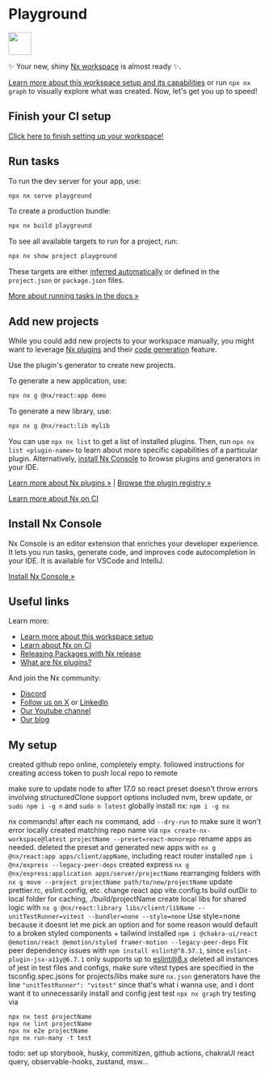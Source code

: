 # Playground

<a alt="Nx logo" href="https://nx.dev" target="_blank" rel="noreferrer"><img src="https://raw.githubusercontent.com/nrwl/nx/master/images/nx-logo.png" width="45"></a>

✨ Your new, shiny [Nx workspace](https://nx.dev) is almost ready ✨.

[Learn more about this workspace setup and its capabilities](https://nx.dev/getting-started/tutorials/react-monorepo-tutorial?utm_source=nx_project&amp;utm_medium=readme&amp;utm_campaign=nx_projects) or run `npx nx graph` to visually explore what was created. Now, let's get you up to speed!

## Finish your CI setup

[Click here to finish setting up your workspace!](https://cloud.nx.app/connect/QD1fhjBbXU)


## Run tasks

To run the dev server for your app, use:

```sh
npx nx serve playground
```

To create a production bundle:

```sh
npx nx build playground
```

To see all available targets to run for a project, run:

```sh
npx nx show project playground
```

These targets are either [inferred automatically](https://nx.dev/concepts/inferred-tasks?utm_source=nx_project&utm_medium=readme&utm_campaign=nx_projects) or defined in the `project.json` or `package.json` files.

[More about running tasks in the docs &raquo;](https://nx.dev/features/run-tasks?utm_source=nx_project&utm_medium=readme&utm_campaign=nx_projects)

## Add new projects

While you could add new projects to your workspace manually, you might want to leverage [Nx plugins](https://nx.dev/concepts/nx-plugins?utm_source=nx_project&utm_medium=readme&utm_campaign=nx_projects) and their [code generation](https://nx.dev/features/generate-code?utm_source=nx_project&utm_medium=readme&utm_campaign=nx_projects) feature.

Use the plugin's generator to create new projects.

To generate a new application, use:

```sh
npx nx g @nx/react:app demo
```

To generate a new library, use:

```sh
npx nx g @nx/react:lib mylib
```

You can use `npx nx list` to get a list of installed plugins. Then, run `npx nx list <plugin-name>` to learn about more specific capabilities of a particular plugin. Alternatively, [install Nx Console](https://nx.dev/getting-started/editor-setup?utm_source=nx_project&utm_medium=readme&utm_campaign=nx_projects) to browse plugins and generators in your IDE.

[Learn more about Nx plugins &raquo;](https://nx.dev/concepts/nx-plugins?utm_source=nx_project&utm_medium=readme&utm_campaign=nx_projects) | [Browse the plugin registry &raquo;](https://nx.dev/plugin-registry?utm_source=nx_project&utm_medium=readme&utm_campaign=nx_projects)


[Learn more about Nx on CI](https://nx.dev/ci/intro/ci-with-nx#ready-get-started-with-your-provider?utm_source=nx_project&utm_medium=readme&utm_campaign=nx_projects)

## Install Nx Console

Nx Console is an editor extension that enriches your developer experience. It lets you run tasks, generate code, and improves code autocompletion in your IDE. It is available for VSCode and IntelliJ.

[Install Nx Console &raquo;](https://nx.dev/getting-started/editor-setup?utm_source=nx_project&utm_medium=readme&utm_campaign=nx_projects)

## Useful links

Learn more:

- [Learn more about this workspace setup](https://nx.dev/getting-started/tutorials/react-monorepo-tutorial?utm_source=nx_project&amp;utm_medium=readme&amp;utm_campaign=nx_projects)
- [Learn about Nx on CI](https://nx.dev/ci/intro/ci-with-nx?utm_source=nx_project&utm_medium=readme&utm_campaign=nx_projects)
- [Releasing Packages with Nx release](https://nx.dev/features/manage-releases?utm_source=nx_project&utm_medium=readme&utm_campaign=nx_projects)
- [What are Nx plugins?](https://nx.dev/concepts/nx-plugins?utm_source=nx_project&utm_medium=readme&utm_campaign=nx_projects)

And join the Nx community:
- [Discord](https://go.nx.dev/community)
- [Follow us on X](https://twitter.com/nxdevtools) or [LinkedIn](https://www.linkedin.com/company/nrwl)
- [Our Youtube channel](https://www.youtube.com/@nxdevtools)
- [Our blog](https://nx.dev/blog?utm_source=nx_project&utm_medium=readme&utm_campaign=nx_projects)

## My setup

created github repo online, completely empty. followed instructions for creating access token to push local repo to remote

make sure to update node to after 17.0 so react preset doesn't throw errors involving structuredClone support
options included nvm, brew update, or `sudo npm i -g n` and `sudo n latest`
globally install nx: `npm i -g nx`

nx commands!
after each nx command, add `--dry-run` to make sure it won't error
locally created matching repo name via `npx create-nx-workspace@latest projectName --preset=react-monorepo`
rename apps as needed. deleted the preset and generated new apps with `nx g @nx/react:app apps/client/appName`, including react router
installed `npm i @nx/express --legacy-peer-deps`
created express `nx g @nx/express:application apps/server/projectName`
rearranging folders with `nx g move --project projectName path/to/new/projectName`
update prettier.rc, eslint.config, etc.
change react app vite.config.ts build outDir to local folder for caching, ./build/projectName
create local libs for shared logic with `nx g @nx/react:library libs/client/libName --unitTestRunner=vitest --bundler=none --style=none`
Use style=none because it doesnt let me pick an option and for some reason would default to a broken styled components + tailwind
installed `npm i @chakra-ui/react @emotion/react @emotion/styled framer-motion --legacy-peer-deps`
Fix peer dependency issues with `npm install eslint@^8.57.1`, since `eslint-plugin-jsx-a11y@6.7.1` only supports up to eslint@8.x
deleted all instances of jest in test files and configs, make sure vitest types are specified in the tsconfig.spec.jsons for projects/libs
make sure `nx.json` generators have the line `"unitTestRunner": "vitest"` since that's what i wanna use, and i dont want it to unnecessarily install and config jest
test `npx nx graph`
try testing via
```shell
npx nx test projectName
npx nx lint projectName
npx nx e2e projectName
npx nx run-many -t test
```



todo:
set up storybook, husky, commitizen, github actions, chakraUI
react query, observable-hooks, zustand, msw...
